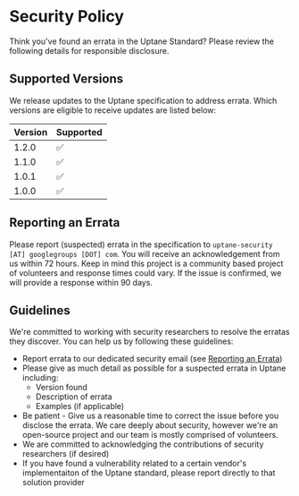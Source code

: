 # Security Policy

Think you've found an errata in the Uptane Standard? Please review the following details for responsible disclosure.

## Supported Versions

We release updates to the Uptane specification to address errata. Which versions are eligible to receive updates are listed below:

| Version | Supported          |
| ------- | ------------------ |
| 1.2.0   | :white_check_mark: |
| 1.1.0   | :white_check_mark: |
| 1.0.1   | :white_check_mark: |
| 1.0.0   | :white_check_mark: |

## Reporting an Errata

Please report (suspected) errata in the specification to `uptane-security [AT] googlegroups [DOT] com`. You will receive an acknowledgement from us within 72 hours. Keep in mind this project is a community based project of volunteers and response times could vary. If the issue is confirmed, we will provide a response within 90 days.

## Guidelines

We're committed to working with security researchers to resolve the erratas they discover. You can help us by following these guidelines:

*   Report errata to our dedicated security email (see [Reporting an Errata](#reporting-an-errata))
*   Please give as much detail as possible for a suspected errata in Uptane including:
     *  Version found
     *  Description of errata
     *  Examples (if applicable)
*   Be patient - Give us a reasonable time to correct the issue before you disclose the errata. We care deeply about security, however we're an open-source project and our team is mostly comprised of volunteers.
*   We are committed to acknowledging the contributions of security researchers (if desired)
*   If you have found a vulnerability related to a certain vendor's implementaiton of the Uptane standard, please report directly to that solution provider
